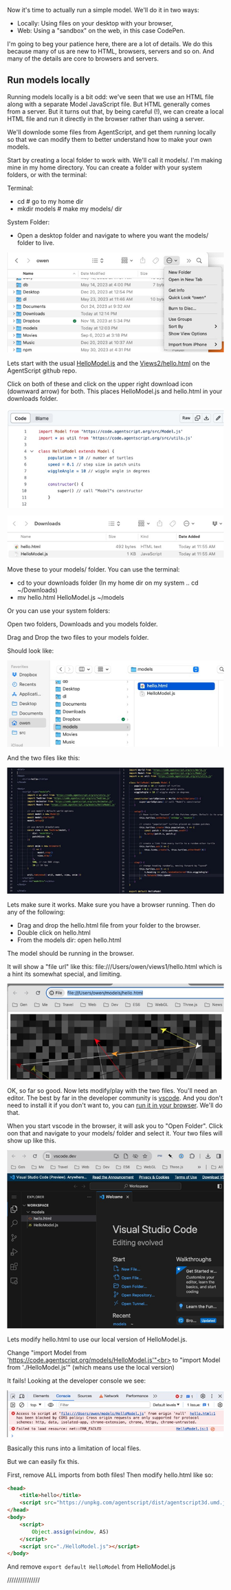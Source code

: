 Now it's time to actually run a simple model. We'll do it in two ways:

-   Locally: Using files on your desktop with your browser,
-   Web: Using a "sandbox" on the web, in this case CodePen.

I'm going to beg your patience here, there are a lot of details. We do this because many of us are new to HTML, browsers, servers and so on. And many of the details are core to browsers and servers.

## Run models locally

Running models locally is a bit odd: we've seen that we use an HTML file along with a separate Model JavaScript file. But HTML generally comes from a server. But it turns out that, by being careful (!), we can create a local HTML file and run it directly in the browser rather than using a server.

We'll downlode some files from AgentScript, and get them running locally so that we can modify them to better understand how to make your own models.

Start by creating a local folder to work with. We'll call it models/. I'm making mine in my home directory. You can create a folder with your system folders, or with the terminal:

Terminal:

-   cd # go to my home dir
-   mkdir models # make my models/ dir

System Folder:

-   Open a desktop folder and navigate to where you want the models/ folder to live.

![Image](/config/cleantheme/static/SystemFolder.jpg)

Lets start with the usual [HelloModel.js](https://github.com/backspaces/agentscript/blob/master/models/HelloModel.js) and the [Views2/hello.html](https://github.com/backspaces/agentscript/blob/master/views2/hello.html) on the AgentScript github repo.

Click on both of these and click on the upper right download icon (downward arrow) for both. This places HelloModel.js and hello.html in your downloads folder.

![Image](/config/cleantheme/static/GithubSource.jpg)

![Image](/config/cleantheme/static/DownloadModel.jpg)

Move these to your models/ folder. You can use the terminal:

-   cd to your downloads folder (In my home dir on my system .. cd ~/Downloads)
-   mv hello.html HelloModel.js ~/models

Or you can use your system folders:

Open two folders, Downloads and you models folder.

Drag and Drop the two files to your models folder.

Should look like:

![Image](/config/cleantheme/static/ModelsFolder.jpg)

And the two files like this:

![Image](/config/cleantheme/static/ModelView.jpg)

Lets make sure it works. Make sure you have a browser running. Then do any of the following:

-   Drag and drop the hello.html file from your folder to the browser.
-   Double click on hello.html
-   From the models dir: open hello.html

The model should be running in the browser.

It will show a "file url" like this: file:///Users/owen/views1/hello.html which is a hint its somewhat special, and limiting.

![Image](/config/cleantheme/static/FileURL.jpg)

OK, so far so good. Now lets modify/play with the two files. You'll need an editor. The best by far in the developer community is [vscode](https://code.visualstudio.com/). And you don't need to install it if you don't want to, you can [run it in your browser](https://vscode.dev/). We'll do that.

When you start vscode in the browser, it will ask you to "Open Folder". Click oon that and navigate to your models/ folder and select it. Your two files will show up like this.

![Image](/config/cleantheme/static/VscodeDev.jpg)

Lets modify hello.html to use our local version of HelloModel.js.

Change "import Model from 'https://code.agentscript.org/models/HelloModel.js'"<br>
to "import Model from './HelloModel.js'" (which means use the local version)

It fails! Looking at the developer console we see:

![Image](/config/cleantheme/static/FileUrlFails.jpg)

Basically this runs into a limitation of local files.

But we can easily fix this.

First, remove ALL imports from both files! Then modify hello.html like so:

```html
<head>
    <title>hello</title>
    <script src="https://unpkg.com/agentscript/dist/agentscript3d.umd.js"></script>
</head>
<body>
    <script>
        Object.assign(window, AS)
    </script>
    <script src="./HelloModel.js"></script>
</body>
```

And remove `export default HelloModel` from HelloModel.js

///////////////

